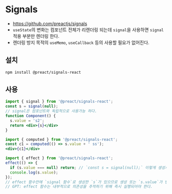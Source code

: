 # Signals
* https://github.com/preactjs/signals
* `useState`의 변화는 컴포넌트 전체가 리렌더링 되는데 `signal`을 사용하면 `signal` 적용 부분만 렌더링 한다.
* 렌더링 방지 목적의 `useMemo`, `useCallback` 등의 사용할 필요가 없어진다.

## 설치
```sh
npm install @preact/signals-react
```

## 사용
```jsx
import { signal } from '@preact/signals-react';
const s = signal(null);
// signal은 컴포넌트와 독립적으로 사용가능 하다.
function Component() {
  s.value = 's2';
  return <div>{s}</div>
}
```

```jsx
import { computed } from '@preact/signals-react';
const c1 = computed(() => s.value + ' ss');
<div>{c1}</div>
```

```jsx
import { effect } from '@preact/signals-react';
effect(() => {
  if (s.value === null) return; // `const s = signal(null);` 이렇게 생성시에도 `effect 안에 함수`가 실행되므로 생성시는 실행시키지 않는 방법
  console.log(s.value);
});
// effect 함수안에 `signal 함수`로 생성한 `s`가 있으므로 생성 또는 `s.value`가 변할때 마다 함수가 실행 된다.
// GPT: effect 함수는 내부적으로 의존성을 추적하기 위해 즉시 실행되어야 한다.
```
